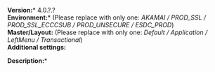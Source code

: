 **Version:***  4.0.?.?  
**Environment:***  (Please replace with only one: *AKAMAI / PROD_SSL / PROD_SSL_ECCCSUB / PROD_UNSECURE / ESDC_PROD*)  
**Master/Layout:**  (Please replace with only one: *Default / Application / LeftMenu / Transactional*)    
**Additional settings:**  

**Description:***  
